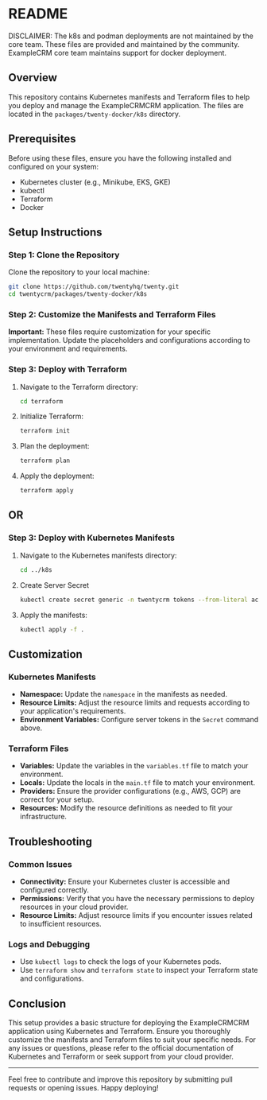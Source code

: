 # README
DISCLAIMER: The k8s and podman deployments are not maintained by the core team.
These files are provided and maintained by the community. ExampleCRM core team
maintains support for docker deployment.

## Overview

This repository contains Kubernetes manifests and Terraform files to help you deploy and manage the ExampleCRMCRM application. The files are located in the `packages/twenty-docker/k8s` directory.

## Prerequisites

Before using these files, ensure you have the following installed and configured on your system:

- Kubernetes cluster (e.g., Minikube, EKS, GKE)
- kubectl
- Terraform
- Docker

## Setup Instructions

### Step 1: Clone the Repository

Clone the repository to your local machine:

``` bash
git clone https://github.com/twentyhq/twenty.git
cd twentycrm/packages/twenty-docker/k8s
```

### Step 2: Customize the Manifests and Terraform Files

**Important:** These files require customization for your specific implementation. Update the placeholders and configurations according to your environment and requirements.

### Step 3: Deploy with Terraform

1. Navigate to the Terraform directory:

    ```bash
    cd terraform
    ```

2. Initialize Terraform:

    ```bash
    terraform init
    ```

3. Plan the deployment:

    ```bash
    terraform plan
    ```

4. Apply the deployment:

    ```bash
    terraform apply
    ```

## OR

### Step 3: Deploy with Kubernetes Manifests

1. Navigate to the Kubernetes manifests directory:

    ```bash
    cd ../k8s
    ```

2. Create Server Secret

    ``` bash
    kubectl create secret generic -n twentycrm tokens --from-literal accessToken=changeme --from-literal loginToken="changeme" --from-literal refreshToken="changeme" --from-literal fileToken="changeme"
    ```

3. Apply the manifests:

    ```bash
    kubectl apply -f .
    ```

## Customization

### Kubernetes Manifests

- **Namespace:** Update the `namespace` in the manifests as needed.
- **Resource Limits:** Adjust the resource limits and requests according to your application's requirements.
- **Environment Variables:** Configure server tokens in the `Secret` command above.

### Terraform Files

- **Variables:** Update the variables in the `variables.tf` file to match your environment.
- **Locals:** Update the locals in the `main.tf` file to match your environment.
- **Providers:** Ensure the provider configurations (e.g., AWS, GCP) are correct for your setup.
- **Resources:** Modify the resource definitions as needed to fit your infrastructure.

## Troubleshooting

### Common Issues

- **Connectivity:** Ensure your Kubernetes cluster is accessible and configured correctly.
- **Permissions:** Verify that you have the necessary permissions to deploy resources in your cloud provider.
- **Resource Limits:** Adjust resource limits if you encounter issues related to insufficient resources.

### Logs and Debugging

- Use `kubectl logs` to check the logs of your Kubernetes pods.
- Use `terraform show` and `terraform state` to inspect your Terraform state and configurations.

## Conclusion

This setup provides a basic structure for deploying the ExampleCRMCRM application using Kubernetes and Terraform. Ensure you thoroughly customize the manifests and Terraform files to suit your specific needs. For any issues or questions, please refer to the official documentation of Kubernetes and Terraform or seek support from your cloud provider.

---

Feel free to contribute and improve this repository by submitting pull requests or opening issues. Happy deploying!
